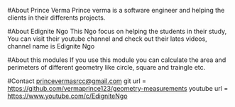 #About Prince Verma
Prince verma is a software engineer and helping the clients in their differents projects.

#About Edignite Ngo
This Ngo focus on helping the students in their study, You can visit their youtube channel and check out their lates videos, channel name is Edignite Ngo

#About this modules
If you use this module you can calculate the area and perimeters of different geometry like circle, square and traingle etc.

#Contact
princevermasrcc@gmail.com
git url = https://github.com/vermaprince123/geometry-measurements
youtube url = https://www.youtube.com/c/EdigniteNgo
